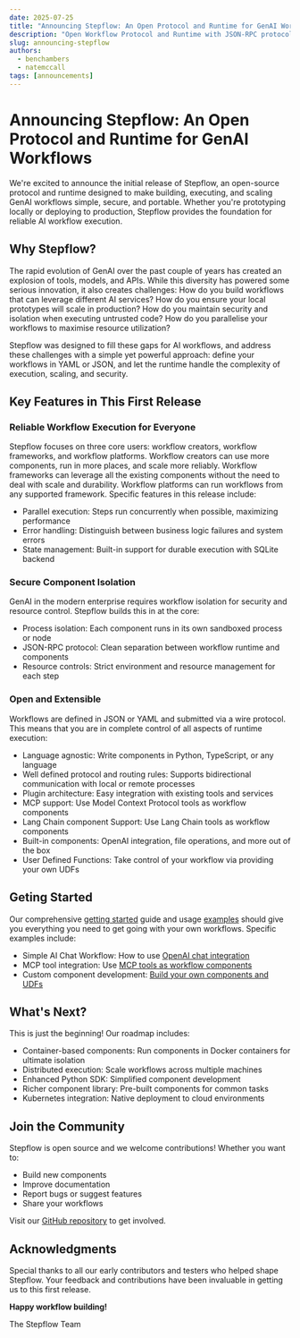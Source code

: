 ```yaml
---
date: 2025-07-25
title: "Announcing Stepflow: An Open Protocol and Runtime for GenAI Workflows"
description: "Open Workflow Protocol and Runtime with JSON-RPC protocol for component servers."
slug: announcing-stepflow
authors:
  - benchambers
  - natemccall
tags: [announcements]
---
```


# Announcing Stepflow: An Open Protocol and Runtime for GenAI Workflows

We're excited to announce the initial release of Stepflow, an open-source
protocol and runtime designed to make building, executing, and scaling GenAI
workflows simple, secure, and portable. Whether you're prototyping locally or
deploying to production, Stepflow provides the foundation for reliable AI
workflow execution.

<!-- truncate -->

## Why Stepflow?

The rapid evolution of GenAI over the past couple of years has created an
explosion of tools, models, and APIs. While this diversity has powered some
serious innovation, it also creates challenges: How do you build workflows that
can leverage different AI services? How do you ensure your local prototypes will
scale in production? How do you maintain security and isolation when executing
untrusted code? How do you parallelise your workflows to maximise resource
utilization?

Stepflow was designed to fill these gaps for AI workflows, and address these challenges with a
simple yet powerful approach: define your workflows in YAML or JSON, and let the
runtime handle the complexity of execution, scaling, and security.

## Key Features in This First Release

### Reliable Workflow Execution for Everyone

Stepflow focuses on three core users: workflow creators, workflow frameworks,
and workflow platforms. Workflow creators can use more components, run in more
places, and scale more reliably. Workflow frameworks can leverage all the
existing components without the need to deal with scale and durability. Workflow
platforms can run workflows from any supported framework. Specific features in
this release include:

- Parallel execution: Steps run concurrently when possible, maximizing
  performance
- Error handling: Distinguish between business logic failures and system errors
- State management: Built-in support for durable execution with SQLite backend

### Secure Component Isolation

GenAI in the modern enterprise requires workflow isolation for security and resource control. Stepflow builds this in at the core:
- Process isolation: Each component runs in its own sandboxed process or node
- JSON-RPC protocol: Clean separation between workflow runtime and components
- Resource controls: Strict environment and resource management for each step

### Open and Extensible

Workflows are defined in JSON or YAML and submitted via a
wire protocol. This means that you are in complete control of all aspects of
runtime execution:

- Language agnostic: Write components in Python, TypeScript, or any language
- Well defined protocol and routing rules: Supports bidirectional communication with local or remote processes
- Plugin architecture: Easy integration with existing tools and services
- MCP support: Use Model Context Protocol tools as workflow components
- Lang Chain component Support: Use Lang Chain tools as workflow components
- Built-in components: OpenAI integration, file operations, and more out of the
  box
- User Defined Functions: Take control of your workflow via providing your own
  UDFs

## Geting Started

Our comprehensive [getting started](/docs/getting-started) guide and usage [examples](/docs/examples/) should give you everything you need to get going with your own workflows. Specific examples include:

- Simple AI Chat Workflow: How to use [OpenAI chat integration](/docs/examples/openai-workflows)
- MCP tool integration: Use [MCP tools as workflow components](/docs/examples/mcp-tools)
- Custom component development: [Build your own components and UDFs](/docs/examples/custom-components)

## What's Next?

This is just the beginning! Our roadmap includes:

- Container-based components: Run components in Docker containers for ultimate
  isolation
- Distributed execution: Scale workflows across multiple machines
- Enhanced Python SDK: Simplified component development
- Richer component library: Pre-built components for common tasks
- Kubernetes integration: Native deployment to cloud environments

## Join the Community

Stepflow is open source and we welcome contributions! Whether you want to:

- Build new components
- Improve documentation
- Report bugs or suggest features
- Share your workflows

Visit our [GitHub repository](https://github.com/riptano/stepflow) to get
involved.

## Acknowledgments

Special thanks to all our early contributors and testers who helped shape
Stepflow. Your feedback and contributions have been invaluable in getting us to
this first release.

**Happy workflow building!**

The Stepflow Team
